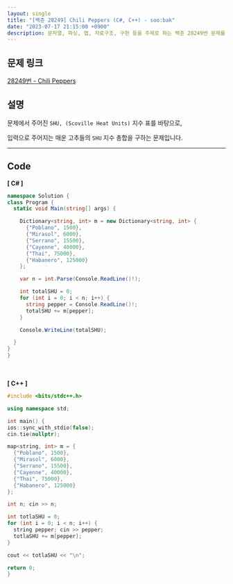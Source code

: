 ```yaml
---
layout: single
title: "[백준 28249] Chili Peppers (C#, C++) - soo:bak"
date: "2023-07-17 21:15:00 +0900"
description: 문자열, 파싱, 맵, 자료구조, 구현 등을 주제로 하는 백준 28249번 문제를 C++ C# 으로 풀이 및 해설
---
```


## 문제 링크
  [28249번 - Chili Peppers](https://www.acmicpc.net/problem/28249)

## 설명
문제에서 주어진 `SHU, (Scoville Heat Units)` 지수 표를 바탕으로, <br>

입력으로 주어지는 매운 고추들의 `SHU` 지수 총합을 구하는 문제입니다.<br>

- - -

## Code
<b>[ C# ] </b>
<br>

  ```c#
namespace Solution {
  class Program {
    static void Main(string[] args) {

      Dictionary<string, int> m = new Dictionary<string, int> {
        {"Poblano", 1500},
        {"Mirasol", 6000},
        {"Serrano", 15500},
        {"Cayenne", 40000},
        {"Thai", 75000},
        {"Habanero", 125000}
      };

      var n = int.Parse(Console.ReadLine()!);

      int totalSHU = 0;
      for (int i = 0; i < n; i++) {
        string pepper = Console.ReadLine()!;
        totalSHU += m[pepper];
      }

      Console.WriteLine(totalSHU);

    }
  }
}
  ```
<br><br>
<b>[ C++ ] </b>
<br>

  ```c++
#include <bits/stdc++.h>

using namespace std;

int main() {
  ios::sync_with_stdio(false);
  cin.tie(nullptr);

  map<string, int> m = {
    {"Poblano", 1500},
    {"Mirasol", 6000},
    {"Serrano", 15500},
    {"Cayenne", 40000},
    {"Thai", 75000},
    {"Habanero", 125000}
  };

  int n; cin >> n;

  int totlaSHU = 0;
  for (int i = 0; i < n; i++) {
    string pepper; cin >> pepper;
    totlaSHU += m[pepper];
  }

  cout << totlaSHU << "\n";

  return 0;
}
  ```
